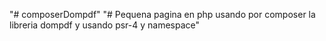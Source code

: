 "# composerDompdf" 
"# Pequena pagina en php usando por composer la libreria dompdf y usando psr-4 y namespace"